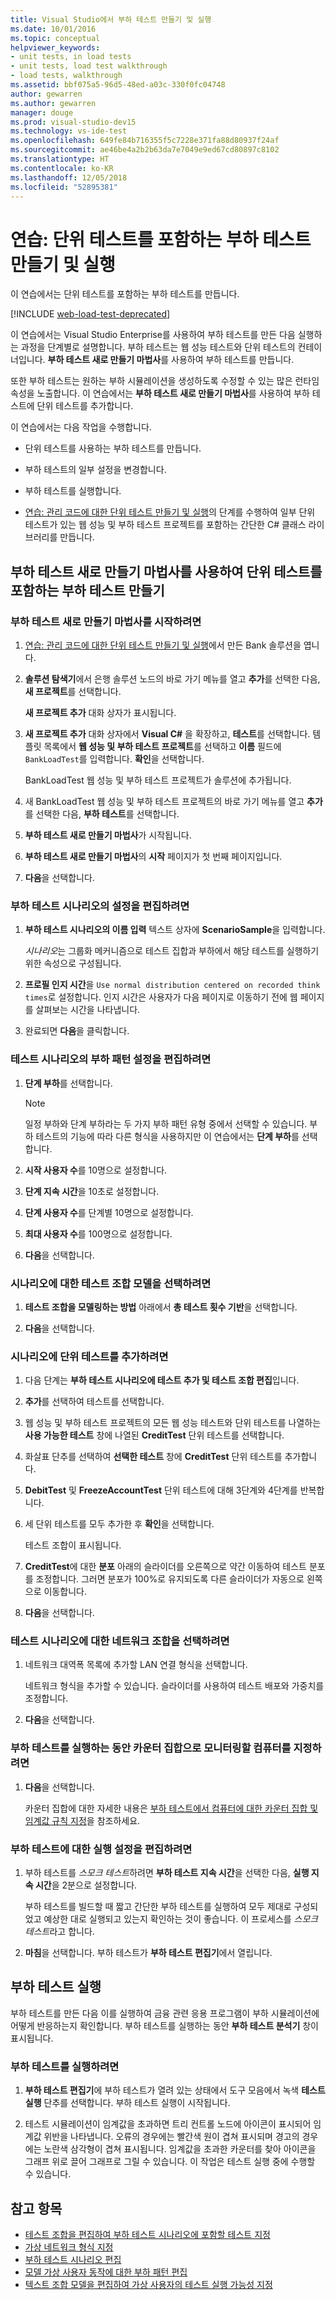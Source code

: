 ```yaml
---
title: Visual Studio에서 부하 테스트 만들기 및 실행
ms.date: 10/01/2016
ms.topic: conceptual
helpviewer_keywords:
- unit tests, in load tests
- unit tests, load test walkthrough
- load tests, walkthrough
ms.assetid: bbf075a5-96d5-48ed-a03c-330f0fc04748
author: gewarren
ms.author: gewarren
manager: douge
ms.prod: visual-studio-dev15
ms.technology: vs-ide-test
ms.openlocfilehash: 649fe84b716355f5c7228e371fa88d80937f24af
ms.sourcegitcommit: ae46be4a2b2b63da7e7049e9ed67cd80897c8102
ms.translationtype: HT
ms.contentlocale: ko-KR
ms.lasthandoff: 12/05/2018
ms.locfileid: "52895381"
---
```

# <a name="walkthrough-create-and-run-a-load-test-that-contains-unit-tests"></a>연습: 단위 테스트를 포함하는 부하 테스트 만들기 및 실행

이 연습에서는 단위 테스트를 포함하는 부하 테스트를 만듭니다.

[!INCLUDE [web-load-test-deprecated](includes/web-load-test-deprecated.md)]

이 연습에서는 Visual Studio Enterprise를 사용하여 부하 테스트를 만든 다음 실행하는 과정을 단계별로 설명합니다. 부하 테스트는 웹 성능 테스트와 단위 테스트의 컨테이너입니다. **부하 테스트 새로 만들기 마법사**를 사용하여 부하 테스트를 만듭니다.

또한 부하 테스트는 원하는 부하 시뮬레이션을 생성하도록 수정할 수 있는 많은 런타임 속성을 노출합니다. 이 연습에서는 **부하 테스트 새로 만들기 마법사**를 사용하여 부하 테스트에 단위 테스트를 추가합니다.

이 연습에서는 다음 작업을 수행합니다.

-   단위 테스트를 사용하는 부하 테스트를 만듭니다.

-   부하 테스트의 일부 설정을 변경합니다.

-   부하 테스트를 실행합니다.

-   [연습: 관리 코드에 대한 단위 테스트 만들기 및 실행](../test/walkthrough-creating-and-running-unit-tests-for-managed-code.md)의 단계를 수행하여 일부 단위 테스트가 있는 웹 성능 및 부하 테스트 프로젝트를 포함하는 간단한 C# 클래스 라이브러리를 만듭니다.

## <a name="create-a-load-test-containing-unit-tests-using-the-new-load-test-wizard"></a>부하 테스트 새로 만들기 마법사를 사용하여 단위 테스트를 포함하는 부하 테스트 만들기

### <a name="to-start-the-new-load-test-wizard"></a>부하 테스트 새로 만들기 마법사를 시작하려면

1.  [연습: 관리 코드에 대한 단위 테스트 만들기 및 실행](../test/walkthrough-creating-and-running-unit-tests-for-managed-code.md)에서 만든 Bank 솔루션을 엽니다.

2.  **솔루션 탐색기**에서 은행 솔루션 노드의 바로 가기 메뉴를 열고 **추가**를 선택한 다음, **새 프로젝트**를 선택합니다.

     **새 프로젝트 추가** 대화 상자가 표시됩니다.

3.  **새 프로젝트 추가** 대화 상자에서 **Visual C#** 을 확장하고, **테스트**를 선택합니다. 템플릿 목록에서 **웹 성능 및 부하 테스트 프로젝트**를 선택하고 **이름** 필드에 `BankLoadTest`를 입력합니다. **확인**을 선택합니다.

     BankLoadTest 웹 성능 및 부하 테스트 프로젝트가 솔루션에 추가됩니다.

4.  새 BankLoadTest 웹 성능 및 부하 테스트 프로젝트의 바로 가기 메뉴를 열고 **추가**를 선택한 다음, **부하 테스트**를 선택합니다.

5.  **부하 테스트 새로 만들기 마법사**가 시작됩니다.

6.  **부하 테스트 새로 만들기 마법사**의 **시작** 페이지가 첫 번째 페이지입니다.

7.  **다음**을 선택합니다.

### <a name="to-edit-settings-for-load-test-scenario"></a>부하 테스트 시나리오의 설정을 편집하려면

1.  **부하 테스트 시나리오의 이름 입력** 텍스트 상자에 **ScenarioSample**을 입력합니다.

     *시나리오*는 그룹화 메커니즘으로 테스트 집합과 부하에서 해당 테스트를 실행하기 위한 속성으로 구성됩니다.

2.  **프로필 인지 시간**을 `Use normal distribution centered on recorded think times`로 설정합니다. 인지 시간은 사용자가 다음 페이지로 이동하기 전에 웹 페이지를 살펴보는 시간을 나타냅니다.

1.  완료되면 **다음**을 클릭합니다.

### <a name="to-edit-load-pattern-setting-for-test-scenario"></a>테스트 시나리오의 부하 패턴 설정을 편집하려면

1.  **단계 부하**를 선택합니다.

    > [!NOTE]
    > 일정 부하와 단계 부하라는 두 가지 부하 패턴 유형 중에서 선택할 수 있습니다. 부하 테스트의 기능에 따라 다른 형식을 사용하지만 이 연습에서는 **단계 부하**를 선택합니다.

2.  **시작 사용자 수**를 10명으로 설정합니다.

3.  **단계 지속 시간**을 10초로 설정합니다.

4.  **단계 사용자 수**를 단계별 10명으로 설정합니다.

5.  **최대 사용자 수**를 100명으로 설정합니다.

6.  **다음**을 선택합니다.

### <a name="to-select-test-mix-model-for-the-scenario"></a>시나리오에 대한 테스트 조합 모델을 선택하려면

1.  **테스트 조합을 모델링하는 방법** 아래에서 **총 테스트 횟수 기반**을 선택합니다.

2.  **다음**을 선택합니다.

### <a name="to-add-unit-tests-to-the-scenario"></a>시나리오에 단위 테스트를 추가하려면

1.  다음 단계는 **부하 테스트 시나리오에 테스트 추가 및 테스트 조합 편집**입니다.

2.  **추가**를 선택하여 테스트를 선택합니다.

3.  웹 성능 및 부하 테스트 프로젝트의 모든 웹 성능 테스트와 단위 테스트를 나열하는 **사용 가능한 테스트** 창에 나열된 **CreditTest** 단위 테스트를 선택합니다.

4.  화살표 단추를 선택하여 **선택한 테스트** 창에 **CreditTest** 단위 테스트를 추가합니다.

5.  **DebitTest** 및 **FreezeAccountTest** 단위 테스트에 대해 3단계와 4단계를 반복합니다.

6.  세 단위 테스트를 모두 추가한 후 **확인**을 선택합니다.

     테스트 조합이 표시됩니다.

7.  **CreditTest**에 대한 **분포** 아래의 슬라이더를 오른쪽으로 약간 이동하여 테스트 분포를 조정합니다. 그러면 분포가 100%로 유지되도록 다른 슬라이더가 자동으로 왼쪽으로 이동합니다.

8.  **다음**을 선택합니다.

### <a name="to-select-network-mix-for-test-scenario"></a>테스트 시나리오에 대한 네트워크 조합을 선택하려면

1.  네트워크 대역폭 목록에 추가할 LAN 연결 형식을 선택합니다.

     네트워크 형식을 추가할 수 있습니다. 슬라이더를 사용하여 테스트 배포와 가중치를 조정합니다.

2.  **다음**을 선택합니다.

### <a name="to-specify-computers-to-monitor-with-counter-sets-during-load-test-run"></a>부하 테스트를 실행하는 동안 카운터 집합으로 모니터링할 컴퓨터를 지정하려면

1.  **다음**을 선택합니다.

     카운터 집합에 대한 자세한 내용은 [부하 테스트에서 컴퓨터에 대한 카운터 집합 및 임계값 규칙 지정](../test/specify-counter-sets-and-threshold-rules-for-load-testing.md)을 참조하세요.

### <a name="to-edit-run-setting-for-load-test"></a>부하 테스트에 대한 실행 설정을 편집하려면

1.  부하 테스트를 *스모크 테스트*하려면 **부하 테스트 지속 시간**을 선택한 다음, **실행 지속 시간**을 2분으로 설정합니다.

     부하 테스트를 빌드할 때 짧고 간단한 부하 테스트를 실행하여 모두 제대로 구성되었고 예상한 대로 실행되고 있는지 확인하는 것이 좋습니다. 이 프로세스를 *스모크 테스트*라고 합니다.

2.  **마침**을 선택합니다. 부하 테스트가 **부하 테스트 편집기**에서 열립니다.

## <a name="run-the-load-test"></a>부하 테스트 실행
 부하 테스트를 만든 다음 이를 실행하여 금융 관련 응용 프로그램이 부하 시뮬레이션에 어떻게 반응하는지 확인합니다. 부하 테스트를 실행하는 동안 **부하 테스트 분석기** 창이 표시됩니다.

### <a name="to-run-the-load-test"></a>부하 테스트를 실행하려면

1.  **부하 테스트 편집기**에 부하 테스트가 열려 있는 상태에서 도구 모음에서 녹색 **테스트 실행** 단추를 선택합니다. 부하 테스트 실행이 시작됩니다.

2.  테스트 시뮬레이션이 임계값을 초과하면 트리 컨트롤 노드에 아이콘이 표시되어 임계값 위반을 나타냅니다. 오류의 경우에는 빨간색 원이 겹쳐 표시되며 경고의 경우에는 노란색 삼각형이 겹쳐 표시됩니다. 임계값을 초과한 카운터를 찾아 아이콘을 그래프 위로 끌어 그래프로 그릴 수 있습니다. 이 작업은 테스트 실행 중에 수행할 수 있습니다.

## <a name="see-also"></a>참고 항목

- [테스트 조합을 편집하여 부하 테스트 시나리오에 포함할 테스트 지정](../test/edit-the-test-mix-to-specify-which-web-browsers-types-in-a-load-test-scenario.md)
- [가상 네트워크 형식 지정](../test/specify-virtual-network-types-in-a-load-test-scenario.md)
- [부하 테스트 시나리오 편집](../test/edit-load-test-scenarios.md)
- [모델 가상 사용자 동작에 대한 부하 패턴 편집](../test/edit-load-patterns-to-model-virtual-user-activities.md)
- [텍스트 조합 모델을 편집하여 가상 사용자의 테스트 실행 가능성 지정](../test/edit-test-mix-models-to-specify-the-probability-of-a-virtual-user-running-a-test.md)